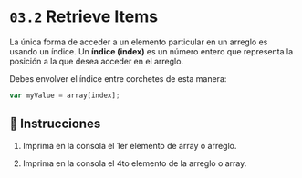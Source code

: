 # `03.2` Retrieve Items

La única forma de acceder a un elemento particular en un arreglo es usando un índice. Un **índice (index)** es un número entero que representa la posición a la que desea acceder en el arreglo.

Debes envolver el índice entre corchetes de esta manera:

```js
var myValue = array[index];
```
## 📝 Instrucciones

1. Imprima en la consola el 1er elemento de array o arreglo.

2. Imprima en la consola el 4to elemento de la arreglo o array.